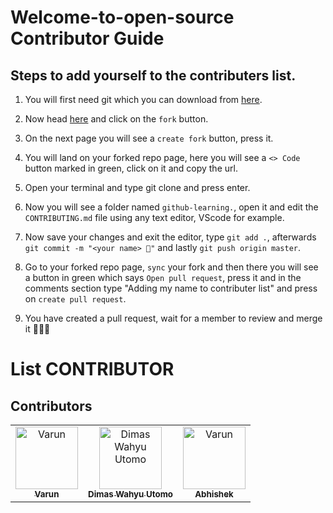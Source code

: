 # Welcome-to-open-source Contributor Guide

## Steps to add yourself to the contributers list.

1) You will first need git which you can download from [here](https://git-scm.com/downloads).

2) Now head [here](https://github.com/varun-983/github-learning.) and click on the `fork` button.

3) On the next page you will see a `create fork` button, press it.

4) You will land on your forked repo page, here you will see a `<> Code` button marked in green, click on it and copy the url.

5) Open your terminal and type git clone <url you copied> and press enter.

6) Now you will see a folder named `github-learning.`, open it and edit the `CONTRIBUTING.md` file using any text editor, VScode for example.

7) Now save your changes and exit the editor, type `git add .`, afterwards `git commit -m "<your name> 🚀"` and lastly `git push origin master`.

8) Go to your forked repo page, `sync` your fork and then there you will see a button in green which says `Open pull request`, press it and in the comments section type "Adding my name to contributer list" and press on `create pull request`.

9) You have created a pull request, wait for a member to review and merge it 🚀🚀🚀

# List CONTRIBUTOR
## Contributors

<table>
    <tbody>
        <tr>
        <td align="center">
                <a href="https://github.com/varun-983/">
                    <img src="https://avatars.githubusercontent.com/u/212594945?v=4" width="100px;"
                        alt="Varun" />
                    <br />
                    <sub>
                        <b>Varun</b>
                    </sub>
                </a>
            </td>
            <td align="center">
                <a href="https://github.com/dimaswahyu-official/">
                    <img src="https://avatars.githubusercontent.com/u/72015832?v=4" width="100px;"
                        alt="Dimas Wahyu Utomo" />
                    <br />
                    <sub>
                        <b>Dimas Wahyu Utomo</b>
                    </sub>
                </a>
            </td>
            <td align="center">
                <a href="https://github.com/Abhishek2634/">
                    <img src="https://avatars.githubusercontent.com/u/136872441?v=4" width="100px;"
                        alt="Varun" />
                    <br />
                    <sub>
                        <b>Abhishek</b>
                    </sub>
                </a>
            </td>
            <!-- add your contribution below here -->
        </tr>
    </tbody>
</table>


